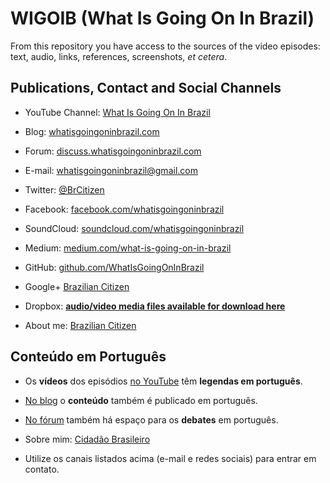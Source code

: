 # WIGOIB (What Is Going On In Brazil)

From this repository you have access to the sources of the video episodes: text, audio, links, references, screenshots, *et cetera*.

## Publications, Contact and Social Channels

- YouTube Channel: [What Is Going On In Brazil](https://www.youtube.com/channel/UCsbM9d9FpPh8LdfhxF-glvQ)

- Blog: [whatisgoingoninbrazil.com](https://whatisgoingoninbrazil.com)

- Forum: [discuss.whatisgoingoninbrazil.com](https://discuss.whatisgoingoninbrazil.com)

- E-mail: [whatisgoingoninbrazil@gmail.com](mailto:whatisgoingoninbrazil@gmail.com)

- Twitter: [@BrCitizen](https://twitter.com/BrCitizen)

- Facebook: [facebook.com/whatisgoingoninbrazil](https://www.facebook.com/whatisgoingoninbrazil)

- SoundCloud: [soundcloud.com/whatisgoingoninbrazil](https://soundcloud.com/whatisgoingoninbrazil)

- Medium: [medium.com/what-is-going-on-in-brazil](https://medium.com/what-is-going-on-in-brazil)

- GitHub: [github.com/WhatIsGoingOnInBrazil](https://github.com/WhatIsGoingOnInBrazil)

- Google+ [Brazilian Citizen](https://plus.google.com/u/0/111194017910734002535)

- Dropbox: [**audio/video media files available for download here**](https://www.dropbox.com/sh/uythg3m3vmrecxj/AAC1DGMHdHvNfNmHTCGijHqYa?dl=0)

- About me: [Brazilian Citizen](https://whatisgoingoninbrazil.com/brazilian-citizen/)

## Conteúdo em Português

- Os **vídeos** dos episódios [no YouTube](https://www.youtube.com/channel/UCsbM9d9FpPh8LdfhxF-glvQ) têm **legendas em português**.

- [No blog](https://whatisgoingoninbrazil.com/tag/portugues/) o **conteúdo** também é publicado em português.

- [No fórum](https://discuss.whatisgoingoninbrazil.com/c/from-the-blog/portugues) também há espaço para os **debates** em português.

- Sobre mim: [Cidadão Brasileiro](https://whatisgoingoninbrazil.com/cidadao-brasileiro/)

- Utilize os canais listados acima (e-mail e redes sociais) para entrar em contato.
